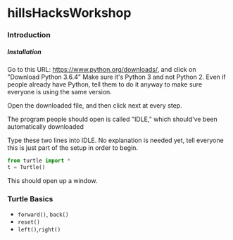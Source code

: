 # hillsHacksWorkshop

### Introduction

##### Installation

Go to this URL: https://www.python.org/downloads/, and click on "Download Python 3.6.4" Make sure it's Python 3 and not Python 2. Even if people already have Python, tell them to do it anyway to make sure everyone is using the same version.

Open the downloaded file, and then click next at every step.

The program people should open is called "IDLE," which should've been automatically downloaded

Type these two lines into IDLE. No explanation is needed yet, tell everyone this is just part of the setup in order to begin.
```python
from turtle import *
t = Turtle()
```

This should open up a window.

### Turtle Basics

- `forward()`, `back()`
- `reset()`
- `left()`,`right()`

